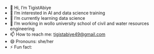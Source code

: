 - 👋 Hi, I’m TigistAbiye
- 👀 I’m interested in AI and data science training
- 🌱 I’m currently learning data science
- 💞️ I’m working in wollo university school of civil and water resources engineering
- 📫 How to reach me: tigistabiye49@gmail.com
- 😄 Pronouns: she/her
- ⚡ Fun fact: 

<!---
TigistAbiye/TigistAbiye is a ✨ special ✨ repository because its `README.md` (this file) appears on your GitHub profile.
You can click the Preview link to take a look at your changes.
--->
